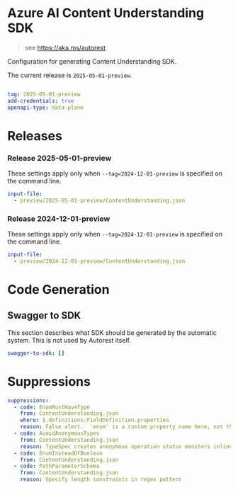 # Azure AI Content Understanding SDK

> see https://aka.ms/autorest

Configuration for generating Content Understanding SDK.

The current release is `2025-05-01-preview`.

``` yaml

tag: 2025-05-01-preview
add-credentials: true
openapi-type: data-plane
```

# Releases

### Release 2025-05-01-preview
These settings apply only when `--tag=2024-12-01-preview` is specified on the command line.
``` yaml $(tag) == '2025-05-01-preview'
input-file:
  - preview/2025-05-01-preview/ContentUnderstanding.json
```

### Release 2024-12-01-preview
These settings apply only when `--tag=2024-12-01-preview` is specified on the command line.
``` yaml $(tag) == '2024-12-01-preview'
input-file:
  - preview/2024-12-01-preview/ContentUnderstanding.json
```

# Code Generation

## Swagger to SDK

This section describes what SDK should be generated by the automatic system.
This is not used by Autorest itself.

``` yaml $(swagger-to-sdk)
swagger-to-sdk: []
```

# Suppressions
``` yaml
suppressions:
  - code: EnumMustHaveType
    from: ContentUnderstanding.json
    where: $.definitions.FieldDefinition.properties
    reason: False alert.  'enum' is a custom property name here, not the Swagger property
  - code: AvoidAnonymousTypes
    from: ContentUnderstanding.json
    reason: TypeSpec creates anonymous operation status monitors inline
  - code: EnumInsteadOfBoolean
    from: ContentUnderstanding.json
  - code: PathParameterSchema
    from: ContentUnderstanding.json
    reason: Specify length constraints in regex pattern
```